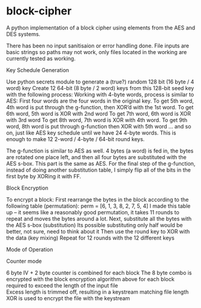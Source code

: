 # block-cipher

A python implementation of a block cipher using elements from the AES and DES systems.

There has been no input sanitisaion or error handling done. File inputs are basic strings so paths may not work, only files located in the working
are currently tested as working.

Key Schedule Generation 

Use python secrets module to generate a (true?) random 128 bit (16 byte / 4 word) key 
Create 12 64-bit (8 byte / 2 word) keys from this 128-bit seed key with the following process: 
Working with 4-byte words, process is similar to AES: 
First four words are the four words in the original key. 
To get 5th word, 4th word is put through the g-function, then XOR’d with the 1st word. 
To get 6th word, 5th word is XOR with 2nd word 
To get 7th word, 6th word is XOR with 3rd word 
To get 8th word, 7th word is XOR with 4th word. 
To get 9th word, 8th word is put through g-function then XOR with 5th word 
… and so on, just like AES key schedule until we have 24 4-byte words. 
This is enough to make 12 2-word / 4-byte / 64-bit round keys. 
 
The g-function is similar to AES as well. 4 bytes (a word) is fed in, the bytes are rotated one place left, and then all four bytes are substituted with the AES s-box. This part is the same as AES. For the final step of the g-function, instead of doing another substitution table, I simply flip all of the bits in the first byte by XORing it with FF. 

Block Encryption 

To encrypt a block: 
First rearrange the bytes in the block according to the following table (permutation): 
perm = [6, 1, 3, 8, 2, 7, 5, 4] 
I made this table up – it seems like a reasonably good permutation, it takes 11 rounds to repeat and moves the bytes around a lot. 
Next, substitute all the bytes with the AES s-box (substitution) 
Its possible substituting only half would be better, not sure, need to think about it 
Then use the round key to XOR with the data (key mixing) 
Repeat for 12 rounds with the 12 different keys 

Mode of Operation 

Counter mode 

6 byte IV + 2 byte counter is combined for each block 
The 8 byte combo is encrypted with the block encryption algorithm above for each block required to exceed the length of the input file  
Excess length is trimmed off, resulting in a keystream matching file length 
XOR is used to encrypt the file with the keystream 
